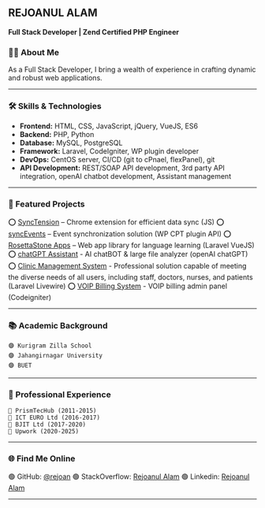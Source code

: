 ## REJOANUL ALAM
**Full Stack Developer | Zend Certified PHP Engineer**


### 👨‍💻 About Me

As a Full Stack Developer, I bring a wealth of experience in crafting dynamic and robust web applications.

---

### 🛠️ Skills & Technologies

- **Frontend:** HTML, CSS, JavaScript, jQuery, VueJS, ES6
- **Backend:** PHP, Python
- **Database:** MySQL, PostgreSQL
- **Framework:** Laravel, CodeIgniter, WP plugin developer
- **DevOps:** CentOS server, CI/CD (git to cPnael, flexPanel), git
- **API Development:** REST/SOAP API development, 3rd party API integration, openAI chatbot development, Assistant management

---

### 🚀 Featured Projects

⭕ [SyncTension](https://github.com/rejoan/SyncTension) – Chrome extension for efficient data sync (JS)
⭕ [syncEvents](https://github.com/rejoan/syncEvents) – Event synchronization solution (WP CPT plugin API)
⭕ [RosettaStone Apps](https://rosettastone-apps.jp/library/#/login) – Web app library for language learning (Laravel VueJS)
⭕ [chatGPT Assistant](https://sandbox9.marketmainframe.dev) - AI chatBOT & large file analyzer (openAI chatGPT)
⭕ [Clinic Management System](https://rovertech.com.hk/en/project/ucmg) - Professional solution capable of meeting the diverse needs of all users, including staff, doctors, nurses, and patients (Laravel Livewire)
⭕ [VOIP Billing System](https://webcoachbd.com/tech) - VOIP billing admin panel (Codeigniter)

---

### 📚 Academic Background

```
🟣 Kurigram Zilla School
🟣 Jahangirnagar University
🟣 BUET
```
---

### 🥅 Professional Experience

```
🔵 PrismTecHub (2011-2015)
🔵 ICT EURO Ltd (2016-2017)
🔵 BJIT Ltd (2017-2020)
🔵 Upwork (2020-2025)
```

---

### 🌐 Find Me Online

🟢 GitHub: [@rejoan](https://github.com/rejoan)
🟢 StackOverflow: [Rejoanul Alam](https://stackoverflow.com/users/1256909/rejoanul-alam)
🟢 Linkedin: [Rejoanul Alam](https://bd.linkedin.com/in/rejoanulalam)

---
